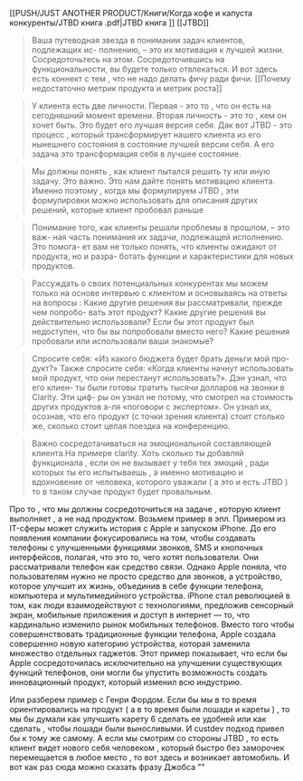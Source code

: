 [[PUSH/JUST ANOTHER PRODUCT/Книги/Когда кофе и капуста конкуренты/JTBD книга .pdf|JTBD книга ]]
[[JTBD]]


>Ваша путеводная звезда в понимании задач клиентов, подлежащих ис- полнению, – это их мотивация к лучшей жизни. Сосредоточьтесь на этом. Сосредоточившись на функциональности, вы будете только отвлекаться. И вот здесь есть коннект с тем , что не надо делать фичу ради фичи. [[Почему недостаточно метрик продукта и метрик роста]]

>У клиента есть две личности. Первая - это то , что он есть на сегодняшний момент времени. Вторая личность - это то , кем он хочет быть. Это будет его лучшая версия себя. Дак вот JTBD - это процесс , который трансформирует нашего клиента из его нынешнего состояния  в состояние лучшей версии себя. А его задача это трансформация себя в лучшее состояние. 


>Мы должны понять , как клиент пытался решить ту или иную задачу. Это важно. Это нам дайте понять мотивацию клиента. Именно поэтому , когда мы формулируем JTBD , эти формулировки можно использовать для описания других решений, которые клиент пробовал раньше 

>Понимание того, как клиенты решали проблемы в прошлом, – это важ- ная часть понимания их задачи, подлежащей исполнению. Это помога- ет вам не только понять, что клиенты ожидают от продукта, но и разра- ботать функции и характеристики для новых продуктов.

>Рассуждать о своих потенциальных конкурентах мы можем только на основе интервью с клиентом и основываясь на ответы на вопросы : Какие другие решения вы рассматривали, прежде чем попробо- вать этот продукт? Какие другие решения вы действительно использовали? Если бы этот продукт был недоступен, что бы вы попробовали вместо него? Какие решения пробовали или использовали ваши знакомые?

>Спросите себя: «Из какого бюджета будет брать деньги мой про- дукт?» Также спросите себя: «Когда клиенты начнут использовать мой продукт, что они перестанут использовать?». Дэн узнал, что его клиен- ты были готовы тратить тысячи долларов на звонки в Clarity. Эти циф- ры он узнал не потому, что смотрел на стоимость других продуктов а-ля «поговори с экспертом». Он узнал их, осознав, что его продукт (с точки зрения клиента) стоит столько же, сколько стоит целая поездка на конференцию.

>Важно сосредотачиваться на эмоциональной составляющей клиента.На примере clarity. Хоть сколько ты добавляй функционала , если он не вызывает у тебя тех эмоций , ради которых ты его испытываешь , а именно мотивацию и вдохновение от человека, которого уважали ( а это и есть JTBD ) то в таком случае продукт будет провальным.  

Про то , что мы должны сосредоточиться на задаче , которую клиент выполняет , а не над продуктом. Возьмем пример в эпл. Примером из IT-сферы может служить история с Apple и запуском iPhone. До его появления компании фокусировались на том, чтобы создавать телефоны с улучшенными функциями звонков, SMS и кнопочных интерфейсов, полагая, что это то, чего хотят пользователи. Они рассматривали телефон как средство связи. Однако Apple поняла, что пользователям нужно не просто средство для звонков, а устройство, которое улучшит их жизнь, объединив в себе функции телефона, компьютера и мультимедийного устройства. iPhone стал революцией в том, как люди взаимодействуют с технологиями, предложив сенсорный экран, мобильные приложения и доступ в интернет — то, что кардинально изменило рынок мобильных телефонов. Вместо того чтобы совершенствовать традиционные функции телефона, Apple создала совершенно новую категорию устройства, которая заменила множество отдельных гаджетов. Этот пример показывает, что если бы Apple сосредоточилась исключительно на улучшении существующих функций телефонов, они могли бы упустить возможность создать инновационный продукт, который изменил всю индустрию. 

Или разберем пример с Генри Фордом. Если бы мы в то время ориентировались на продукт ( а в то время были лошади и кареты ) , то мы бы думали как улучшить карету 6 сделать ее удобней или как сделать , чтобы лошади были выносливыми. И custdev подход привел бы к тому же самому. А если мы смотрим со стороны JTBD , то есть клиент видет нового себя человеком , который быстро без заморочек перемещается в любое место , то вот здесь и возникает автомобиль. И вот как раз сюда можно сказать фразу Джобса ""


